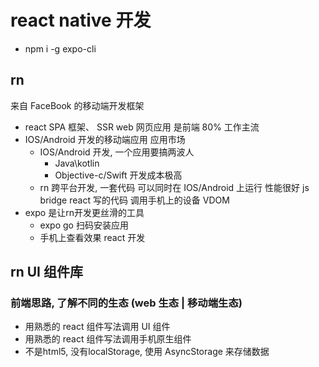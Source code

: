# react native 开发

- npm i -g expo-cli

## rn
来自 FaceBook 的移动端开发框架
- react SPA 框架、 SSR web 网页应用 是前端 80% 工作主流
- IOS/Android 开发的移动端应用
  应用市场
  - IOS/Android 开发, 一个应用要搞两波人
    - Java\kotlin
    - Objective-c/Swift
    开发成本极高
  - rn 跨平台开发, 一套代码 可以同时在 IOS/Android 上运行
    性能很好
    js bridge react 写的代码 调用手机上的设备
    VDOM 
- expo 是让rn开发更丝滑的工具
  - expo go 扫码安装应用
  - 手机上查看效果 react 开发

## rn UI 组件库
  ### 前端思路, 了解不同的生态 (web 生态 | 移动端生态)
  - 用熟悉的 react 组件写法调用 UI 组件
  - 用熟悉的 react 组件写法调用手机原生组件
  - 不是html5, 没有localStorage, 使用 AsyncStorage 来存储数据